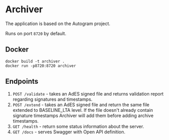 # Archiver

The application is based on the Autogram project.

Runs on port `8720` by default.

## Docker

```
docker build -t archiver .
docker run -p8720:8720 archiver
```


## Endpoints

1. `POST /validate` - takes an AdES signed file and returns validation report regarding signatures and timestamps.
2. `POST /extend` - takes an AdES signed file and return the same file extended to BASELINE_LTA level. If the file doesn't already contain signature timestamps Archiver will add them before adding archive timestamps.
3. `GET /health` - return some status information about the server.
4. `GET /docs` - serves Swagger with Open API definition.

